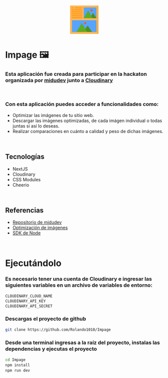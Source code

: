 <p align="center">
    <img src="./public/icon.png" width="100"/>
</p>

# Impage 🖼️

### Esta aplicación fue creada para participar en la hackaton organizada por [midudev](https://twitch.tv/midudev) junto a [Cloudinary](https://cloudinary.com/)

<br>

### Con esta aplicación puedes acceder a funcionalidades como:
* Optimizar las imágenes de tu sitio web.
* Descargar las imágenes optimizadas, de cada imágen individual o todas juntas si así lo deseas.
* Realizar comparaciones en cuánto a calidad y peso de dichas imágenes.

<br>

## Tecnologías
* NextJS
* Cloudinary
* CSS Modules
* Cheerio

<br>

## Referencias
* [Repositorio de midudev](https://github.com/midudev/remove-bg-cloudinary-hackathon)
* [Optimización de imágenes](https://cloudinary.com/documentation/image_optimization)
* [SDK de Node](https://cloudinary.com/documentation/node_integration)

<br>

# Ejecutándolo

### Es necesario tener una cuenta de Cloudinary e ingresar las siguientes variables en un archivo de variables de entorno:
```env
CLOUDINARY_CLOUD_NAME
CLOUDINARY_API_KEY
CLOUDINARY_API_SECRET
```

### Descargas el proyecto de github
```bash
git clone https://github.com/Rolando1010/Impage
```

### Desde una terminal ingresas a la raíz del proyecto, instalas las dependencias y ejecutas el proyecto
```bash
cd Impage
npm install
npm run dev
```